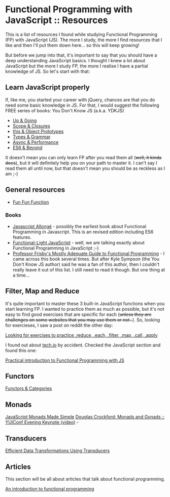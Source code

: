 # Functional Programming with JavaScript :: Resources

This is a list of resources I found while studying Functional Programming (FP) with JavaScript (JS). The more I study, the more I find resources that I like and then I'll put them down here... so this will keep growing!

But before we jump into that, it's important to say that you should have a deep understanding JavaScript basics. I thought I knew a lot about JavaScript but the more I study FP, the more I realise I have a partial knowledge of JS. So let's start with that:

## Learn JavaScript properly

If, like me, you started your career with jQuery, chances are that you do need some basic knowledge in JS. For that, I would suggest the following FREE series of books: You Don't Know JS (a.k.a. YDKJS)

* [Up & Going](up\%20&\%20going/README.md#you-dont-know-js-up--going)
* [Scope & Closures](scope\%20&\%20closures/README.md#you-dont-know-js-scope--closures)
* [this & Object Prototypes](this\%20&\%20object\%20prototypes/README.md#you-dont-know-js-this--object-prototypes)
* [Types & Grammar](types\%20&\%20grammar/README.md#you-dont-know-js-types--grammar)
* [Async & Performance](async\%20&\%20performance/README.md#you-dont-know-js-async--performance)
* [ES6 & Beyond](es6\%20&\%20beyond/README.md#you-dont-know-js-es6--beyond)

It doesn't mean you can only learn FP after you read them all (~~well, it kinda does~~), but it will definitely help you on your path to master it. I can't say I read them all until now, but that doesn't mean you should be as reckless as I am ;-)

## General resources

* [Fun Fun Function](https://www.youtube.com/channel/UCO1cgjhGzsSYb1rsB4bFe4Q)

### Books
* [Javascript Allongé](https://leanpub.com/javascriptallongesix/read) - possibly the earliest book about Functional Programming in Javascript. This is an revised edition including ES6 features.
* [Functional-Light JavaScript](https://github.com/getify/Functional-Light-JS) - well, we are talking exactly about Functional Programming in JavaScript ;-)
* [Professor Frisby's Mostly Adequate Guide to Functional Programming](https://github.com/MostlyAdequate/mostly-adequate-guide) - I came across this book several times. But after Kyle Sympson (the You Don't Know JS author) said he was a fan of this author, then I couldn't really leave it out of this list. I still need to read it though. But one thing at a time...


## Filter, Map and Reduce

It's quite important to master these 3 built-in JavaScript functions when you start learning FP. I wanted to practice them as much as possible, but it's not easy to find good exercises that are specific for each (~~unless they are challenges on some websites that you may use them or not~~~). So, looking for exercieses, I saw a post on reddit the other day:

[Looking for exercises to practice .reduce, .each, .filter, .map, .call, .apply](https://www.reddit.com/r/learnjavascript/comments/3ekm2o/looking_for_exercises_to_practice_reduce_each/)

I found out about [tech.io](https://tech.io/) by accident. Checked the JavaScript section and found this one:

[Practical introduction to Functional Programming with JS](https://tech.io/playgrounds/2980/practical-introduction-to-functional-programming-with-js/)

## Functors

[Functors & Categories](https://medium.com/javascript-scene/functors-categories-61e031bac53f)

## Monads

[JavaScript Monads Made Simple](https://medium.com/javascript-scene/javascript-monads-made-simple-7856be57bfe8)
[Douglas Crockford: Monads and Gonads :: YUIConf Evening Keynote (video)](https://www.youtube.com/watch?v=dkZFtimgAcM) - 

## Transducers

[Efficient Data Transformations Using Transducers](https://medium.freecodecamp.org/efficient-data-transformations-using-transducers-c779043ba655)

## Articles

This section will be all about articles that talk about functional programming.

[An introduction to functional programming](https://codewords.recurse.com/issues/one/an-introduction-to-functional-programming)

